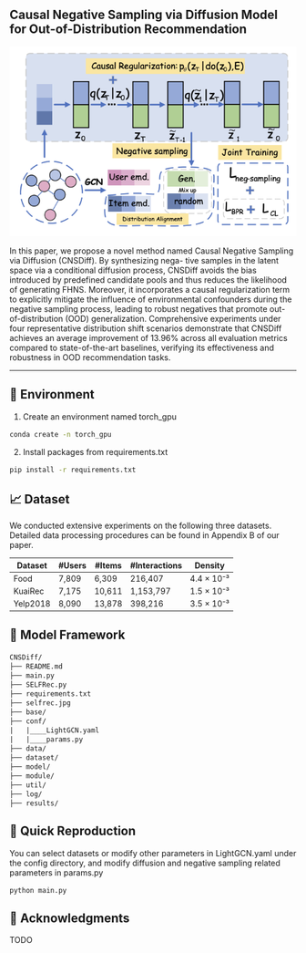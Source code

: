 ## Causal Negative Sampling via Diffusion Model for Out-of-Distribution Recommendation

![Model Structure](model_structure.png)

In this paper, we propose a novel method named Causal
Negative Sampling via Diffusion (CNSDiff). By synthesizing nega-
tive samples in the latent space via a conditional diffusion process,
CNSDiff avoids the bias introduced by predefined candidate pools
and thus reduces the likelihood of generating FHNS. Moreover,
it incorporates a causal regularization term to explicitly mitigate
the influence of environmental confounders during the negative
sampling process, leading to robust negatives that promote out-
of-distribution (OOD) generalization. Comprehensive experiments
under four representative distribution shift scenarios demonstrate
that CNSDiff achieves an average improvement of 13.96% across all
evaluation metrics compared to state-of-the-art baselines, verifying
its effectiveness and robustness in OOD recommendation tasks.

****

## 📝 Environment

1. Create an environment named torch_gpu

```bash
conda create -n torch_gpu
```
2. Install packages from requirements.txt

```bash
pip install -r requirements.txt 
```
## 📈 Dataset
We conducted extensive experiments on the following three datasets. Detailed data processing procedures can be found in Appendix B of our paper.

| Dataset  | #Users | #Items | #Interactions |    Density |
| -------- | ------ | ------ | ------------- | ---------- |
| Food     |  7,809 |  6,309 |    216,407    | 4.4 × 10⁻³ |
| KuaiRec  |  7,175 | 10,611 |   1,153,797   | 1.5 × 10⁻³ |
| Yelp2018 |  8,090 | 13,878 |     398,216   | 3.5 × 10⁻³ |


## 🔬 Model Framework

```
CNSDiff/
├── README.md
├── main.py
├── SELFRec.py
├── requirements.txt
├── selfrec.jpg
├── base/
├── conf/
|   |____LightGCN.yaml
|   |____params.py
├── data/
├── dataset/
├── model/
├── module/
├── util/
├── log/
├── results/
```

## 🚀 Quick Reproduction
You can select datasets or modify other parameters in LightGCN.yaml under the config directory, and modify diffusion and negative sampling related parameters in params.py
```
python main.py 
```

## 🙏 Acknowledgments 
TODO